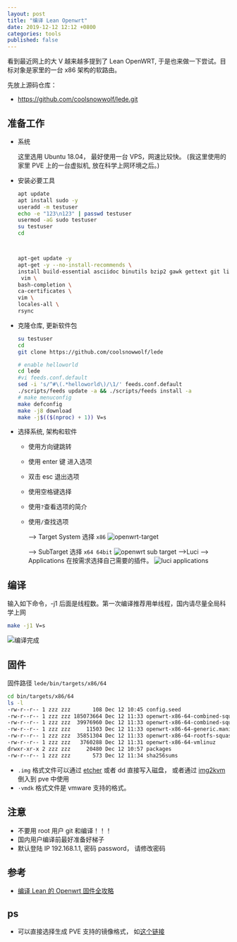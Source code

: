 ```yaml
---
layout: post
title: "编译 Lean Openwrt"
date: 2019-12-12 12:12 +0800
categories: tools
published: false
---
```


看到最近网上的大 V 越来越多提到了 Lean OpenWRT, 于是也来做一下尝试。目标对象是家里的一台 x86 架构的软路由。

先放上源码仓库：

- https://github.com/coolsnowwolf/lede.git

## 准备工作

- 系统

  这里选用 Ubuntu 18.04， 最好使用一台 VPS，网速比较快。
  (我这里使用的家里 PVE 上的一台虚拟机, 放在科学上网环境之后。)

- 安装必要工具

  ```sh
  apt update
  apt install sudo -y
  useradd -m testuser
  echo -e "123\n123" | passwd testuser
  usermod -aG sudo testuser
  su testuser
  cd



  apt-get update -y
  apt-get -y --no-install-recommends \
  install build-essential asciidoc binutils bzip2 gawk gettext git libncurses5-dev libz-dev patch unzip zlib1g-dev lib32gcc1 libc6-dev-i386 subversion flex uglifyjs git-core gcc-multilib p7zip p7zip-full msmtp libssl-dev texinfo libglib2.0-dev xmlto qemu-utils upx libelf-dev autoconf automake libtool autopoint device-tree-compiler git  wget \
   vim \
  bash-completion \
  ca-certificates \
  vim \
  locales-all \
  rsync

  ```

- 克隆仓库, 更新软件包

  ```sh
  su testuser
  cd
  git clone https://github.com/coolsnowwolf/lede

  # enable helloworld
  cd lede
  #vi feeds.conf.default
  sed -i 's/^#\(.*helloworld\)/\1/' feeds.conf.default
  ./scripts/feeds update -a && ./scripts/feeds install -a
  # make menuconfig
  make defconfig
  make -j8 download
  make -j$(($(nproc) + 1)) V=s

  ```

- 选择系统, 架构和软件

  - 使用方向键跳转
  - 使用 enter 键 进入选项
  - 双击 esc 退出选项
  - 使用空格键选择
  - 使用`?`查看选项的简介
  - 使用`/`查找选项

    --> Target System 选择 `x86`
    ![openwrt-target](/asserts/openwrt-target.png)

    --> SubTarget 选择 `x64 64bit`
    ![openwrt sub target ](/asserts/openwrt-sub-target.png)
    -->Luci --> Applications
    在按需求选择自己需要的插件。
    ![luci applications](/asserts/openwrt-luci-applications.png)

## 编译

输入如下命令，-j1 后面是线程数。第一次编译推荐用单线程，国内请尽量全局科学上网

```sh
make -j1 V=s
```

![编译完成](/asserts/openwrt-complete.png)

## 固件

固件路径 `lede/bin/targets/x86/64`

```sh
cd bin/targets/x86/64
ls -l
-rw-r--r-- 1 zzz zzz       108 Dec 12 10:45 config.seed
-rw-r--r-- 1 zzz zzz 185073664 Dec 12 11:33 openwrt-x86-64-combined-squashfs.img
-rw-r--r-- 1 zzz zzz  39976960 Dec 12 11:33 openwrt-x86-64-combined-squashfs.vmdk
-rw-r--r-- 1 zzz zzz     11503 Dec 12 11:33 openwrt-x86-64-generic.manifest
-rw-r--r-- 1 zzz zzz  35851304 Dec 12 11:33 openwrt-x86-64-rootfs-squashfs.img
-rw-r--r-- 1 zzz zzz   3760288 Dec 12 11:31 openwrt-x86-64-vmlinuz
drwxr-xr-x 2 zzz zzz     20480 Dec 12 10:57 packages
-rw-r--r-- 1 zzz zzz       573 Dec 12 11:34 sha256sums
```

- `.img` 格式文件可以通过 [etcher](https://www.balena.io/etcher/) 或者 dd 直接写入磁盘， 或者通过 [img2kvm](http://everun.top/helpcenter/others/img2kvm-instruction.html) 倒入到 pve 中使用
- `·vmdk` 格式文件是 vmware 支持的格式。

## 注意

- 不要用 root 用户 git 和编译！！！
- 国内用户编译前最好准备好梯子
- 默认登陆 IP 192.168.1.1, 密码 password， 请修改密码

## 参考

- [编译 Lean 的 Openwrt 固件全攻略](https://imgki.com/archives/openwrt-lean.html)

## ps

- 可以直接选择生成 PVE 支持的镜像格式， 如[这个链接](https://lala.im/5523.html)

